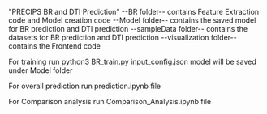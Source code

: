 "PRECIPS BR and DTI Prediction" 
--BR folder--
    contains Feature Extraction code and Model creation code
--Model folder--
    contains the saved model for BR prediction and DTI prediction
--sampleData folder--
    contains the datasets for BR prediction and DTI prediction
--visualization folder--
    contains the Frontend code


For training run
    python3 BR_train.py input_config.json
    model will be saved under Model folder

For overall prediction 
    run prediction.ipynb file

For Comparison analysis
    run Comparison_Analysis.ipynb file
